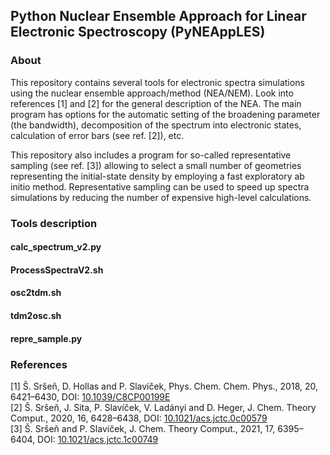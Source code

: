 ## Python Nuclear Ensemble Approach for Linear Electronic Spectroscopy (PyNEAppLES)

### About
This repository contains several tools for electronic spectra simulations using the nuclear ensemble approach/method (NEA/NEM). Look into references [1] and [2] for the general description of the NEA. The main program has options for the automatic setting of the broadening parameter (the bandwidth), decomposition of the spectrum into electronic states, calculation of error bars (see ref. [2]), etc.

This repository also includes a program for so-called representative sampling (see ref. [3]) allowing to select a small number of geometries representing the initial-state density by employing a fast exploratory ab initio method. Representative sampling can be used to speed up spectra simulations by reducing the number of expensive high-level calculations.

### Tools description

#### calc_spectrum_v2.py

#### ProcessSpectraV2.sh

#### osc2tdm.sh

#### tdm2osc.sh

#### repre_sample.py

### References
[1] Š. Sršeň, D. Hollas and P. Slavíček, Phys. Chem. Chem. Phys., 2018, 20, 6421–6430, DOI: [10.1039/C8CP00199E](https://doi.org/10.1039/C8CP00199E)  
[2] Š. Sršeň, J. Sita, P. Slavíček, V. Ladányi and D. Heger, J. Chem. Theory Comput., 2020, 16, 6428–6438, DOI: [10.1021/acs.jctc.0c00579](https://doi.org/10.1021/acs.jctc.0c00579)  
[3] Š. Sršeň and P. Slavíček, J. Chem. Theory Comput., 2021, 17, 6395–6404, DOI: [10.1021/acs.jctc.1c00749](https://doi.org/10.1021/acs.jctc.1c00749)
